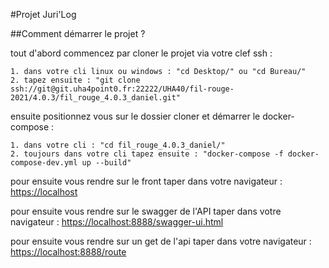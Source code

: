 #Projet Juri'Log

##Comment démarrer le projet ?

tout d'abord commencez par cloner le projet via votre clef ssh :

``` 
1. dans votre cli linux ou windows : "cd Desktop/" ou "cd Bureau/"
2. tapez ensuite : "git clone ssh://git@git.uha4point0.fr:22222/UHA40/fil-rouge-2021/4.0.3/fil_rouge_4.0.3_daniel.git"
```

ensuite positionnez vous sur le dossier cloner et démarrer le docker-compose :

```
1. dans votre cli : "cd fil_rouge_4.0.3_daniel/"
2. toujours dans votre cli tapez ensuite : "docker-compose -f docker-compose-dev.yml up --build"
```

pour ensuite vous rendre sur le front taper dans votre navigateur : 
[https://localhost](https://localhost "Angular: Permet de rediriger automatiquement vers le front")

pour ensuite vous rendre sur le swagger de l'API taper dans votre navigateur : 
[https://localhost:8888/swagger-ui.html](https://localhost:8888/swagger-ui.html "Swagger: Permet de voir la documentation des routes présentes dans l'api")

pour ensuite vous rendre sur un get de l'api taper dans votre navigateur : 
[https://localhost:8888/route](https://localhost:8888/route "Spring: Permet de récupérer les données présentes dans la BDD via des routes d'API")
